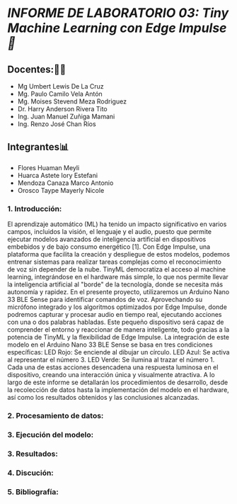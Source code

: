 # _INFORME DE LABORATORIO 03: Tiny Machine Learning con Edge Impulse📑_

## Docentes:👨‍🏫
- Mg Umbert Lewis De La Cruz
- Mg. Paulo Camilo Vela Antón
- Mg. Moises Stevend Meza Rodriguez
- Dr. Harry Anderson Rivera Tito
- Ing. Juan Manuel Zuñiga Mamani
- Ing. Renzo José Chan Ríos
## Integrantes📊
- Flores Huaman Meyli 
- Huarca Astete Iory Estefani
- Mendoza Canaza Marco Antonio
- Orosco Taype Mayerly Nicole

### 1. Introducción:
El aprendizaje automático (ML) ha tenido un impacto significativo en varios campos, incluidos la visión, el lenguaje y el audio, puesto que permite ejecutar modelos avanzados de inteligencia artificial en dispositivos embebidos y de bajo consumo energético [1]. Con Edge Impulse, una plataforma que facilita la creación y despliegue de estos modelos, podemos entrenar sistemas para realizar tareas complejas como el reconocimiento de voz sin depender de la nube. TinyML democratiza el acceso al machine learning, integrándose en el hardware más simple, lo que nos permite llevar la inteligencia artificial al "borde" de la tecnología, donde se necesita más autonomía y rapidez.
En el presente proyecto, utilizaremos un Arduino Nano 33 BLE Sense para identificar comandos de voz. Aprovechando su micrófono integrado y los algoritmos optimizados por Edge Impulse, donde podremos capturar y procesar audio en tiempo real, ejecutando acciones con una o dos palabras habladas. Este pequeño dispositivo será capaz de comprender el entorno y reaccionar de manera inteligente, todo gracias a la potencia de TinyML y la flexibilidad de Edge Impulse.
La integración de este modelo en el Arduino Nano 33 BLE Sense se basa en tres condiciones específicas:
LED Rojo: Se enciende al dibujar un círculo.
LED Azul: Se activa al representar el número 3.
LED Verde: Se ilumina al trazar el número 1.
Cada una de estas acciones desencadena una respuesta luminosa en el dispositivo, creando una interacción única y visualmente atractiva.
A lo largo de este informe se detallarán los procedimientos de desarrollo, desde la recolección de datos hasta la implementación del modelo en el hardware, así como los resultados obtenidos y las conclusiones alcanzadas. 
### 2. Procesamiento de datos:
### 3. Ejecución del modelo:
### 3. Resultados:
### 4. Discución:
### 5. Bibliografía:
